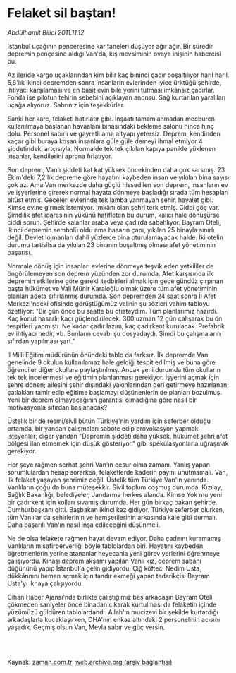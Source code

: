 # Felaket sil baştan!

*Abdülhamit Bilici 2011.11.12*

<td class="columnist-detail">
<p>İstanbul uçağının penceresine kar taneleri düşüyor ağır ağır. Bir süredir depremin pençesine aldığı Van'da, kış mevsiminin ovaya inişinin habercisi bu.</p>
<p>
<div id="haberMetinDiv">
<p>Az ileride kargo uçaklarından kim bilir kaç bininci çadır boşaltılıyor harıl harıl. 5,6'lık ikinci depremden sonra insanların evlerinden iyice ürktüğü şehirde, ihtiyacı karşılaması ve en basit evin bile yerini tutması imkânsız çadırlar. Fonda ise pilotun tehirin sebebini açıklayan anonsu: Sağ kurtarılan yaralıları uçağa alıyoruz. Sabrınız için teşekkürler.
<p> Sanki her kare, felaketi hatırlatır gibi. İnşaatı tamamlanmadan mecburen kullanılmaya başlanan havaalanı binasındaki bekleme salonu hınca hınç dolu. Personel sabırlı ve gayretli ama altyapı yetersiz. Deprem, kendinden kaçar gibi buraya koşan insanlara güle güle demeyi ihmal etmiyor 4 şiddetindeki artçısıyla. Normalde tek tek çıkılan kapıya panikle yüklenen insanlar, kendilerini aprona fırlatıyor.
<p> Son deprem, Van'ı şiddeti kat kat yüksek öncekinden daha çok sarsmış. 23 Ekim'deki 7,2'lik depreme göre hayatını kaybeden insan ve yıkılan bina sayısı çok az. Ama Van merkezde daha güçlü hissedilen son deprem, insanların ev ve işyerlerine girerek normal hayata dönmeye başladığı sırada tüm hesapları altüst etmiş. Geceleri evlerinde tek lamba yanmayan şehir, hayalet gibi. Kimse evine girmek istemiyor. İmkânı olan şehri terk etmiş. Ciddi göç var. Şimdilik afet idaresinin yükünü hafifleten bu durum, kalıcı hale dönüşürse ciddi sorun. Şehirde kalanlar araba veya çadırda sabahlıyor. Bayram Oteli, ikinci depremin sembolü oldu ama hasarın çapı, yıkılan 25 binayla sınırlı değil. Devlet lojmanları dahil yüzlerce bina oturulamayacak halde. İki otelin durumu tartisilsa da yıkılan 23 binanın boşaltmış olması afet yönetiminin başarısı.
<p> Normale dönüş için insanları evlerine dönmeye teşvik eden yetkililer de öngörülemeyen son deprem yüzünden zor durumda. Afet karşısında ilk depremin etkilerine göre gerekli tedbirleri almak için gece gündüz çırpınan başta hükümet ve Vali Münir Karaloğlu olmak üzere tüm afet yönetiminin planları adeta sıfırlanmış durumda. Son depremden 24 saat sonra İl Afet Merkezi'ndeki ofisinde görüştüğümüz valinin şu sözleri vahim tabloyu özetliyor: "Bir gün önce bu saatte bu ofisteydim. Tüm planlarımız hazırdı. Kaç konut hasarlı; kaçı güçlendirilecek. 300 uzman 12 gün çalışarak bu ön tespitleri yapmıştı. Ne kadar çadır lazım; kaç çadırkent kurulacak. Prefabrik ev ihtiyacı nedir, vb. Bunların cevabı şu dosyadaydı. Şimdi bu çalışmaların sıfırdan yapılması şart."
<p> İl Milli Eğitim müdürünün önündeki tablo da farksız. İlk depremde Van genelinde 9 okulun kullanılamaz hale geldiği tespit edilmiş ve buna göre öğrenciler diğer okullara paylaştırılmış. Ancak yeni durumda tüm okulların tek tek incelenmesi ve eğitimin planlanması gerekiyor. İşyerini açmak için şehre dönen; ailesini şehir dışındaki yakınlarından geri getirmeye hazırlanan; çatlakları tamir edip eğitime başlamayı düşünenlerin de planları bozulmuş. Yeni bir deprem olmayacağının garantisi olmadığına göre nasıl bir motivasyonla sıfırdan başlanacak?
<p> Üstelik bir de resmî/sivil bütün Türkiye'nin yardım için seferber olduğu ortamda, bir yandan çalışmaları sabote edip provokasyon yapmak isteyenler; diğer yandan "Depremin şiddeti daha yüksek, hükümet şehri afet bölgesi ilan etmemek için düşük gösteriyor." gibi spekülasyonlarla uğraşmak gerekiyor.
<p> Her şeye rağmen serhat şehri Van'ın cesur olma zamanı. Yanlış yapan sorumlulardan hesap sorarken, felaketlerde kaderin payını unutmamalı. Van, ilk felaket yaşayan şehrimiz değil. Üstelik tüm Türkiye Van'ın yanında. Vanlıların çoğu da buna müteşekkir. Sivil toplum coşmuş durumda. Kızılay, Sağlık Bakanlığı, belediyeler, Jandarma herkes alanda. Kimse Yok mu yeni bir çadırkent için kolları sıvamış durumda. Her gün birkaç bakan şehirde. Cumhurbaşkanı gitti. Başbakan ikinci kez gidiyor. Türkiye seferber olurken, tüm Vanlılar da şehirlerinin ve hemşerilerinin arkasında kale gibi durmalı. Daha başarılı Van'ın nasıl inşa edileceğini düşünmeli.
<p> Ne de olsa felakete rağmen hayat devam ediyor. Daha çadırını kuramamış Vanlıların misafirperverliği böyle tablolardan biri. Hayatını kaybeden öğretmenlerin yerine atananlar heyecanla yeni görev yerlerini öğrenmeye çalışıyordu. Kınası deprem akşamı yapılan Vanlı kız, deprem sabahı düğününü yapıp İstanbul'a gelin gidiyordu. Çiğ köfteci Nedim Usta, dükkânnını hemen açmak için tandır ekmeği yapan tedarikçisi Bayram Usta'yı iknaya çalışıyordu.
<p> Cihan Haber Ajansı'nda birlikte çalıştığımız beş arkadaşın Bayram Oteli çökmeden saniyeler önce binadan çıkarak kurtulması da felaketin içinde yüzümüzü güldüren tablolardandı. Allah'ın mucizevi bir şekilde kurtardığı arkadaşlarla kucaklaşırken, DHA'nın enkaz altındaki 2 personelinin acısını yaşadık. Geçmiş olsun Van, Mevla sabır ve güç versin.</p></p></p></p></p></p></p></p></p></div>
</p>


<p><br>
		 </br></p></td>

Kaynak: [zaman.com.tr](http://zaman.com.tr/yazar.do?yazino=1201207), [web.archive.org (arşiv bağlantısı)](http://web.archive.org/web/20120118125528/http://www.zaman.com.tr:80/yazar.do?yazino=1201207)
